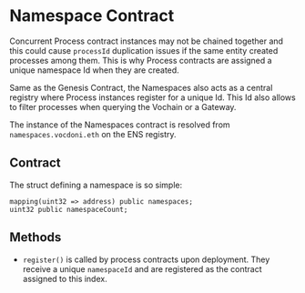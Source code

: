 # Namespace Contract

Concurrent Process contract instances may not be chained together and this could cause `processId` duplication issues if the same entity created processes among them. This is why Process contracts are assigned a unique namespace Id when they are created. 

Same as the Genesis Contract, the Namespaces also acts as a central registry where Process instances register for a unique Id. This Id also allows to filter processes when querying the Vochain or a Gateway. 

The instance of the Namespaces contract is resolved from `namespaces.vocdoni.eth` on the ENS registry.

## Contract

The struct defining a namespace is so simple:

```solidity
mapping(uint32 => address) public namespaces;
uint32 public namespaceCount;
```

## Methods

- `register()` is called by process contracts upon deployment. They receive a unique `namespaceId` and are registered as the contract assigned to this index.


